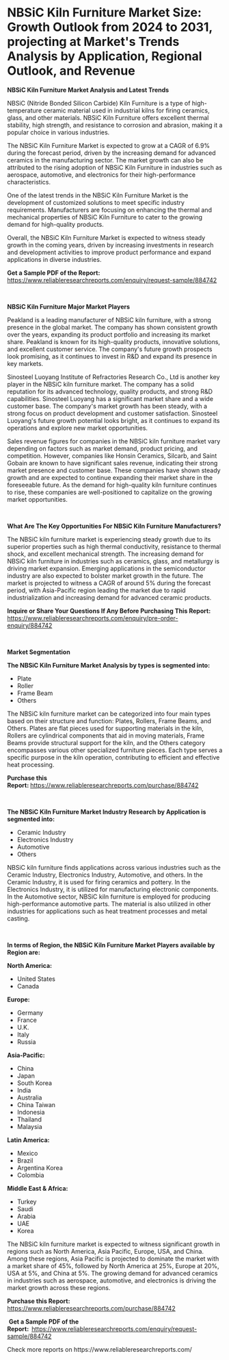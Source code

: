 <p><h1>NBSiC Kiln Furniture Market Size: Growth Outlook from 2024 to 2031, projecting at Market's Trends Analysis by Application, Regional Outlook, and Revenue</h1></p><p><strong>NBSiC Kiln Furniture Market Analysis and Latest Trends</strong></p>
<p><p>NBSiC (Nitride Bonded Silicon Carbide) Kiln Furniture is a type of high-temperature ceramic material used in industrial kilns for firing ceramics, glass, and other materials. NBSiC Kiln Furniture offers excellent thermal stability, high strength, and resistance to corrosion and abrasion, making it a popular choice in various industries.</p><p>The NBSiC Kiln Furniture Market is expected to grow at a CAGR of 6.9% during the forecast period, driven by the increasing demand for advanced ceramics in the manufacturing sector. The market growth can also be attributed to the rising adoption of NBSiC Kiln Furniture in industries such as aerospace, automotive, and electronics for their high-performance characteristics.</p><p>One of the latest trends in the NBSiC Kiln Furniture Market is the development of customized solutions to meet specific industry requirements. Manufacturers are focusing on enhancing the thermal and mechanical properties of NBSiC Kiln Furniture to cater to the growing demand for high-quality products.</p><p>Overall, the NBSiC Kiln Furniture Market is expected to witness steady growth in the coming years, driven by increasing investments in research and development activities to improve product performance and expand applications in diverse industries.</p></p>
<p><strong>Get a Sample PDF of the Report:&nbsp;</strong> <a href="https://www.reliableresearchreports.com/enquiry/request-sample/884742">https://www.reliableresearchreports.com/enquiry/request-sample/884742</a></p>
<p>&nbsp;</p>
<p><strong>NBSiC Kiln Furniture Major Market Players</strong></p>
<p><p>Peakland is a leading manufacturer of NBSiC kiln furniture, with a strong presence in the global market. The company has shown consistent growth over the years, expanding its product portfolio and increasing its market share. Peakland is known for its high-quality products, innovative solutions, and excellent customer service. The company's future growth prospects look promising, as it continues to invest in R&D and expand its presence in key markets.</p><p>Sinosteel Luoyang Institute of Refractories Research Co., Ltd is another key player in the NBSiC kiln furniture market. The company has a solid reputation for its advanced technology, quality products, and strong R&D capabilities. Sinosteel Luoyang has a significant market share and a wide customer base. The company's market growth has been steady, with a strong focus on product development and customer satisfaction. Sinosteel Luoyang's future growth potential looks bright, as it continues to expand its operations and explore new market opportunities.</p><p>Sales revenue figures for companies in the NBSiC kiln furniture market vary depending on factors such as market demand, product pricing, and competition. However, companies like Honsin Ceramics, Silcarb, and Saint Gobain are known to have significant sales revenue, indicating their strong market presence and customer base. These companies have shown steady growth and are expected to continue expanding their market share in the foreseeable future. As the demand for high-quality kiln furniture continues to rise, these companies are well-positioned to capitalize on the growing market opportunities.</p></p>
<p>&nbsp;</p>
<p><strong>What Are The Key Opportunities For NBSiC Kiln Furniture Manufacturers?</strong></p>
<p><p>The NBSiC kiln furniture market is experiencing steady growth due to its superior properties such as high thermal conductivity, resistance to thermal shock, and excellent mechanical strength. The increasing demand for NBSiC kiln furniture in industries such as ceramics, glass, and metallurgy is driving market expansion. Emerging applications in the semiconductor industry are also expected to bolster market growth in the future. The market is projected to witness a CAGR of around 5% during the forecast period, with Asia-Pacific region leading the market due to rapid industrialization and increasing demand for advanced ceramic products.</p></p>
<p><strong>Inquire or Share Your Questions If Any Before Purchasing This Report:</strong> <a href="https://www.reliableresearchreports.com/enquiry/pre-order-enquiry/884742">https://www.reliableresearchreports.com/enquiry/pre-order-enquiry/884742</a></p>
<p>&nbsp;</p>
<p><strong>Market Segmentation</strong></p>
<p><strong>The NBSiC Kiln Furniture Market Analysis by types is segmented into:</strong></p>
<p><ul><li>Plate</li><li>Roller</li><li>Frame Beam</li><li>Others</li></ul></p>
<p><p>The NBSiC kiln furniture market can be categorized into four main types based on their structure and function: Plates, Rollers, Frame Beams, and Others. Plates are flat pieces used for supporting materials in the kiln, Rollers are cylindrical components that aid in moving materials, Frame Beams provide structural support for the kiln, and the Others category encompasses various other specialized furniture pieces. Each type serves a specific purpose in the kiln operation, contributing to efficient and effective heat processing.</p></p>
<p><strong>Purchase this Report:&nbsp;</strong><a href="https://www.reliableresearchreports.com/purchase/884742">https://www.reliableresearchreports.com/purchase/884742</a></p>
<p>&nbsp;</p>
<p><strong>The NBSiC Kiln Furniture Market Industry Research by Application is segmented into:</strong></p>
<p><ul><li>Ceramic Industry</li><li>Electronics Industry</li><li>Automotive</li><li>Others</li></ul></p>
<p><p>NBSiC kiln furniture finds applications across various industries such as the Ceramic Industry, Electronics Industry, Automotive, and others. In the Ceramic Industry, it is used for firing ceramics and pottery. In the Electronics Industry, it is utilized for manufacturing electronic components. In the Automotive sector, NBSiC kiln furniture is employed for producing high-performance automotive parts. The material is also utilized in other industries for applications such as heat treatment processes and metal casting.</p></p>
<p>&nbsp;</p>
<p><strong>In terms of Region, the NBSiC Kiln Furniture Market Players available by Region are:</strong></p>
<p>
    <p> <strong> North America: </strong>
        <ul>
            <li>United States</li>
            <li>Canada</li>
        </ul>
        </p> 
    <p> <strong> Europe: </strong>
        <ul>
            <li>Germany</li>
            <li>France</li>
            <li>U.K.</li>
            <li>Italy</li>
            <li>Russia</li>
        </ul>
        </p> 
    <p> <strong> Asia-Pacific: </strong>
        <ul>
            <li>China</li>
            <li>Japan</li>
            <li>South Korea</li>
            <li>India</li>
            <li>Australia</li>
            <li>China Taiwan</li>
            <li>Indonesia</li>
            <li>Thailand</li>
            <li>Malaysia</li>
        </ul>
        </p> 
    <p> <strong> Latin America: </strong>
        <ul>
            <li>Mexico</li>
            <li>Brazil</li>
            <li>Argentina Korea</li>
            <li>Colombia</li>
        </ul>
        </p> 
    <p> <strong> Middle East & Africa: </strong>
        <ul>
            <li>Turkey</li>
            <li>Saudi</li>
            <li>Arabia</li>
            <li>UAE</li>
            <li>Korea</li>
        </ul>
    </p>
    </p>
<p><p>The NBSiC kiln furniture market is expected to witness significant growth in regions such as North America, Asia Pacific, Europe, USA, and China. Among these regions, Asia Pacific is projected to dominate the market with a market share of 45%, followed by North America at 25%, Europe at 20%, USA at 5%, and China at 5%. The growing demand for advanced ceramics in industries such as aerospace, automotive, and electronics is driving the market growth across these regions.</p></p>
<p><strong>Purchase this Report: </strong><a href="https://www.reliableresearchreports.com/purchase/884742">https://www.reliableresearchreports.com/purchase/884742</a></p>
<p>&nbsp;<strong>Get a Sample PDF of the Report:&nbsp;&nbsp;</strong><a href="https://www.reliableresearchreports.com/enquiry/request-sample/884742">https://www.reliableresearchreports.com/enquiry/request-sample/884742</a></p>
<p><strong></strong></p>
<p>Check more reports on https://www.reliableresearchreports.com/</p>